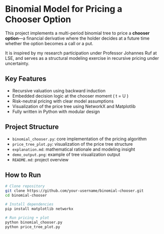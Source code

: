 # Binomial Model for Pricing a Chooser Option

This project implements a multi-period binomial tree to price a **chooser option**—a financial derivative where the holder decides at a future time whether the option becomes a call or a put.

It is inspired by my research participation under Professor Johannes Ruf at LSE, and serves as a structural modeling exercise in recursive pricing under uncertainty.

## Key Features

- Recursive valuation using backward induction
- Embedded decision logic at the chooser moment \( t = U \)
- Risk-neutral pricing with clear model assumptions
- Visualization of the price tree using NetworkX and Matplotlib
- Fully written in Python with modular design

## Project Structure

- `binomial_chooser.py`: core implementation of the pricing algorithm
- `price_tree_plot.py`: visualization of the price tree structure
- `explanation.md`: mathematical rationale and modeling insight
- `demo_output.png`: example of tree visualization output
- `README.md`: project overview

## How to Run

```bash
# Clone repository
git clone https://github.com/your-username/binomial-chooser.git
cd binomial-chooser

# Install dependencies
pip install matplotlib networkx

# Run pricing + plot
python binomial_chooser.py
python price_tree_plot.py
